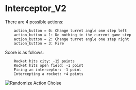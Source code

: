 # Interceptor_V2

There are 4 possible actions:     

        action_button = 0: Change turret angle one step left
        action_button = 1: Do nothing in the current game step
        action_button = 2: Change turret angle one step right
        action_button = 3: Fire

Score is as follows: 

        Rocket hits city: -15 points
        Rocket hits open field: -1 point
        Firing an interceptor: -1 point
        Intercepting a rocket: +4 points
        
![Randomize Action Choise](Interceptor_V2/Interceptor_V2.gif)
